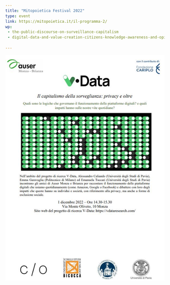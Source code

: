 ```yaml
---
title: "Mitopoietica Festival 2022"
type: event
link: https://mitopoietica.it/il-programma-2/
wp:
 - the-public-discourse-on-surveillance-capitalism
 - digital-data-and-value-creation-citizens-knowledge-awareness-and-opinions

---
```


![{title}](./image.jpg)
